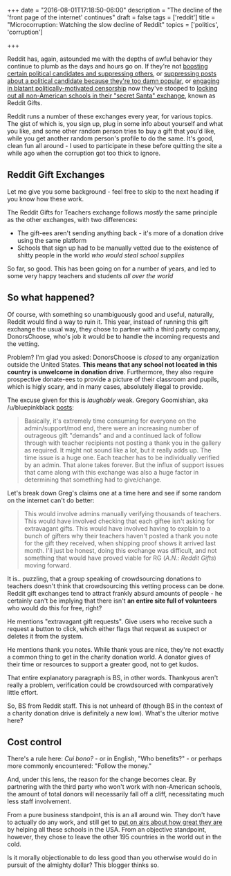 +++
date = "2016-08-01T17:18:50-06:00"
description = "The decline of the 'front page of the internet' continues"
draft = false
tags = ['reddit']
title = "Microcorruption: Watching the slow decline of Reddit"
topics = ['politics', 'corruption']

+++

Reddit has, again, astounded me with the depths of awful behavior they continue to plumb as the days and hours go on. If they're not [boosting certain political candidates and suppressing others](https://www.reddit.com/r/The_Donald/comments/4uxqa7/reddit_has_removed_the_trump_iama_from_the_top_of/), or [suppressing posts about a political candidate because they're too damn popular](http://www.breitbart.com/tech/2016/07/30/reddit-admins-accused-of-censoring-donald-trump-ama/), or [engaging in blatant politically-motivated censorship](http://www.foxnews.com/tech/2016/05/16/reddit-administrators-accused-censorship.html) now they've stooped to [locking out all non-American schools in their "secret Santa" exchange](https://www.reddit.com/r/blog/comments/4vo7is/reddit_gifts_for_the_teachers_2016_has_arrived_in/d5zzzou), known as Reddit Gifts.

Reddit runs a number of these exchanges every year, for various topics. The gist of which is, you sign up, plug in some info about yourself and what you like, and some other random person tries to buy a gift that you'd like, while you get another random person's profile to do the same. It's good, clean fun all around - I used to participate in these before quitting the site a while ago when the corruption got too thick to ignore.

## Reddit Gift Exchanges

Let me give you some background - feel free to skip to the next heading if you know how these work.

The Reddit Gifts for Teachers exchange follows *mostly* the same principle as the other exchanges, with two differences:

* The gift-ees aren't sending anything back - it's more of a donation drive using the same platform
* Schools that sign up had to be manually vetted due to the existence of shitty people in the world *who would steal school supplies*

So far, so good. This has been going on for a number of years, and led to some very happy teachers and students *all over the world*

## So what happened?

Of course, with something so unambiguously good and useful, naturally, Reddit would find a way to ruin it. This year, instead of running this gift exchange the usual way, they chose to partner with a third party company, DonorsChoose, who's job it would be to handle the incoming requests and the vetting.

Problem? I'm glad you asked: DonorsChoose is *closed* to any organization outside the United States. **This means that any school not located in this country is unwelcome in donation drive**. Furthermore, they also require prospective donate-ees to provide a picture of their classroom and pupils, which is higly scary, and in many cases, absolutely illegal to provide.

The excuse given for this is *laughably* weak. Gregory Goomishian, aka /u/bluepinkblack [posts](https://archive.is/O4qFH):

>Basically, it's extremely time consuming for everyone on the admin/support/mod end, there were an increasing number of outrageous gift "demands" and and a continued lack of follow through with teacher recipients not posting a thank you in the gallery as required. It might not sound like a lot, but it really adds up. The time issue is a huge one. Each teacher has to be individually verified by an admin. That alone takes forever. But the influx of support issues that came along with this exchange was also a huge factor in determining that something had to give/change.

Let's break down Greg's claims one at a time here and see if some random on the internet can't do better:

>This would involve admins manually verifying thousands of teachers. This would have involved checking that each giftee isn't asking for extravagant gifts. This would have involved having to explain to a bunch of gifters why their teachers haven't posted a thank you note for the gift they received, when shipping proof shows it arrived last month. I'll just be honest, doing this exchange was difficult, and not something that would have proved viable for RG (*A.N.: Reddit Gifts*) moving forward.

It is.. puzzling, that a group speaking of crowdsourcing donations to teachers doesn't think that crowdsourcing this vetting process can be done. Reddit gift exchanges tend to attract frankly absurd amounts of people - he certainly can't be implying that there isn't **an entire site full of volunteers** who would do this for free, right?

He mentions "extravagant gift requests". Give users who receive such a request a button to click, which either flags that request as suspect or deletes it from the system.

He mentions thank you notes. While thank yous are nice, they're not exactly a common thing to get in the charity donation world. A donator gives of their time or resources to support a greater good, not to get kudos.

That entire explanatory paragraph is BS, in other words. Thankyous aren't really a problem, verification could be crowdsourced with comparatively little effort.

So, BS from Reddit staff. This is not unheard of (though BS in the context of a charity donation drive is definitely a new low). What's the ulterior motive here?

## Cost control

There's a rule here: *Cui bono?* - or in English, "Who benefits?" - or perhaps more commonly encountered: "Follow the money."

And, under this lens, the reason for the change becomes clear. By partnering with the third party who won't work with non-American schools, the amount of total donors will necessarily fall off a cliff, necessitating much less staff involvement.

From a pure business standpoint, this is an all around win. They don't have to actually do any work, and still get to [put on airs about how great they are](http://www.spectator.co.uk/2015/10/i-invented-virtue-signalling-now-its-taking-over-the-world/) by helping all these schools in the USA. From an objective standpoint, however, they chose to leave the other 195 countries in the world out in the cold.

Is it morally objectionable to do less good than you otherwise would do in pursuit of the almighty dollar? This blogger thinks so.
